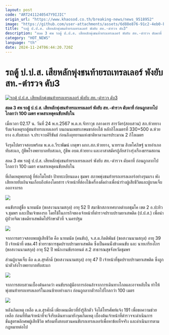 ```yaml
---
layout: post
code: "ART2411240547Y9IJIC"
origin_url: "https://www.khaosod.co.th/breaking-news/news_9518952"
image: "https://github.com/user-attachments/assets/6d88e876-91c2-4eb0-b85f-a1ba3da50f90"
title: "รถตู้ ป.ป.ส. เสียหลักพุ่งชนท้ายรถเทรลเลอร์ พังยับ สท.-ตำรวจ ดับ3"
description: "สลด 3 ศพ รถตู้ ป.ป.ส. เสียหลักพุ่งชนท้ายรถเทรลเลอร์ พังยับ สท.-ตำรวจ ดับคาที่ ก่อนถูกลากไปไกลกว่า 100 เมตร คาดสาเหตุคนขับหลับใน"
category: "HOT_NEWS"
language: "th"
date: 2024-11-24T06:44:20.720Z
---
```


# รถตู้ ป.ป.ส. เสียหลักพุ่งชนท้ายรถเทรลเลอร์ พังยับ สท.-ตำรวจ ดับ3

[![รถตู้ ป.ป.ส. เสียหลักพุ่งชนท้ายรถเทรลเลอร์ พังยับ สท.-ตำรวจ ดับ3](https://www.khaosod.co.th/wpapp/uploads/2024/11/National-Anti-Corruption-Commission.jpg "รถตู้ ป.ป.ส. เสียหลักพุ่งชนท้ายรถเทรลเลอร์ พังยับ สท.-ตำรวจ ดับ3")](https://www.khaosod.co.th/wpapp/uploads/2024/11/National-Anti-Corruption-Commission.jpg)

**สลด 3 ศพ รถตู้ ป.ป.ส. เสียหลักพุ่งชนท้ายรถเทรลเลอร์ พังยับ สท.-ตำรวจ ดับคาที่ ก่อนถูกลากไปไกลกว่า 100 เมตร คาดสาเหตุคนขับหลับใน**

เมื่อเวลา 02.17 น. วันที่ 24 พ.ย.2567 พ.ต.ท.จักราวุธ กลางคาร สารวัตร(สอบสวน) สภ.ห้วยยาง รับแจ้งเหตุรถตู้ชนท้ายรถเทลเลอร์ บนถนนเพชรเกษมขาล่องใต้ หลักกิโลเมตรที่ 330+500 ต.ห้วยยาง อ.ทับสะแก จ.ประจวบคีรีขันธ์ ก่อนถึงอุทยานแห่งชาติหาดวนกรประมาณ 2 กิโลเมตร

จึงรุดไปตรวจสอบพร้อม พ.ต.อ.วีระพัฒน์ เกตุษา ผกก.สภ.ห้วยยาง, นายราม สิงหโศภิษฐ์ นายอำเภอทับสะแก, กู้ชีพโรงพยาบาลทับสะแก, กู้ชีพ อบต.ห้วยยาง และอาสาสมัครกู้ภัยสว่างรุ่งเรืองธรรมสถาน

สลด 3 ศพ รถตู้ ป.ป.ส. เสียหลักพุ่งชนท้ายรถเทรลเลอร์ พังยับ สท.-ตำรวจ ดับคาที่ ก่อนถูกลากไปไกลกว่า 100 เมตร คาดสาเหตุคนขับหลับใน

ที่เกิดเหตุพบรถตู้ ยี่ห้อโตโยต้า ป้ายทะเบียนแดง ชุมพร สภาพพุ่งชนท้ายรถเทรลเลอร์อย่างรุนแรง พังเสียหายยับเยินจนเกือบถึงห้องโดยสาร เจ้าหน้าที่ต้องใช้เครื่องตัดถ่างเพื่อนำร่างผู้เสียชีวิตและผู้บาดเจ็บออกจากรถ

[![](https://www.khaosod.co.th/wpapp/uploads/2024/11/24-รถ1.jpeg)](https://www.khaosod.co.th/wpapp/uploads/2024/11/24-รถ1.jpeg)

คนขับรถตู้ชื่อ นายมนัต (ขอสงวนนามสกุล) อายุ 52 ปี สมาชิกสภาเทศบาลตำบลชุมโค เขต 2 อ.ปะทิว จ.ชุมพร และเป็นเจ้าของรถ โดยใช้ในภารกิจของเจ้าหน้าที่ตำรวจปราบปรามยาเสพติด (ป.ป.ส.) เพื่อนำผู้ป่วยจิตเวชคดียาเสพติดไปรักษาตัวที่ จ.นครปฐม

[![](https://www.khaosod.co.th/wpapp/uploads/2024/11/24-รถ2.jpeg)](https://www.khaosod.co.th/wpapp/uploads/2024/11/24-รถ2.jpeg)

จากการตรวจสอบพบผู้เสียชีวิต คือ นายมนัต (คนขับ), จ.ส.ต.กิตติพันธ์ (ขอสงวนนามสกุล) อายุ 39 ปี เจ้าหน้าที่ ตชด.41 ช่วยราชการชุดปราบปรามยาเสพติด ซึ่งเป็นคนนั่งข้างคนขับ และ นายเกรียงไกร (ขอสงวนนามสกุล) อายุ 52 ปี พนักงานขับรถยนต์ ส.2 สาธารณสุขจังหวัดชุมพร

ส่วนผู้บาดเจ็บ คือ ด.ต.สุรศักดิ์ (ขอสงวนนามสกุล) อายุ 47 ปี เจ้าหน้าที่ชุดปราบปรามยาเสพติด ซึ่งถูกนำตัวส่งโรงพยาบาลทับสะแก

[![](https://www.khaosod.co.th/wpapp/uploads/2024/11/24-รถ5.jpeg)](https://www.khaosod.co.th/wpapp/uploads/2024/11/24-รถ5.jpeg)

จากการสอบสวนเบื้องต้นคาดว่า คนขับรถตู้มีอาการอ่อนล้าจากการเดินทางไกลและอาจหลับใน ทำให้พุ่งชนท้ายรถเทรลเลอร์ในเลนซ้ายอย่างแรง ก่อนถูกลากตัวรถไปไกลกว่า 100 เมตร

[![](https://www.khaosod.co.th/wpapp/uploads/2024/11/24-รถ4.jpeg)](https://www.khaosod.co.th/wpapp/uploads/2024/11/24-รถ4.jpeg)

หลังเกิดเหตุ เหลือ ด.ต.สุรศักดิ์ เพียงคนเดียวที่ยังรู้สึกตัว จึงได้โทรศัพท์แจ้ง 191 เพื่อขอความช่วยเหลือ ก่อนที่ทีมเจ้าหน้าที่จะจึงรีบเดินทางมายังจุดเกิดเหตุ เบื้องต้นเจ้าหน้าที่ตำรวจจะดำเนินการชันสูตรพลิกศพผู้เสียชีวิต พร้อมทั้งสอบสวนคนขับรถเทรลเลอร์เพื่อหาข้อเท็จจริง และดำเนินการตามกฎหมายต่อไป